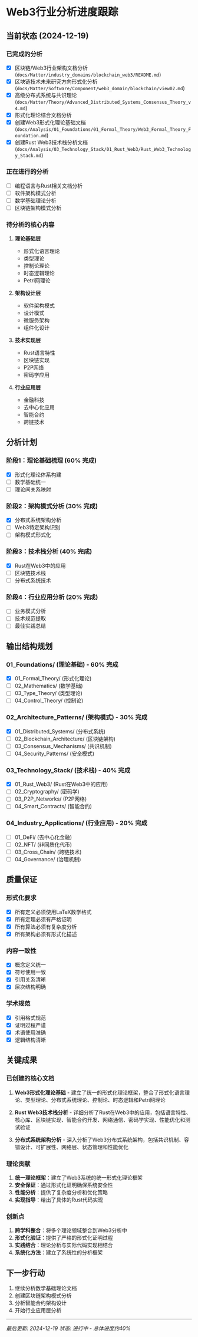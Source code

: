 # Web3行业分析进度跟踪

## 当前状态 (2024-12-19)

### 已完成的分析

- [x] 区块链/Web3行业架构文档分析 (`docs/Matter/industry_domains/blockchain_web3/README.md`)
- [x] 区块链技术未来研究方向形式化分析 (`docs/Matter/Software/Component/web3_domain/blockchain/view02.md`)
- [x] 高级分布式系统与共识理论 (`docs/Matter/Theory/Advanced_Distributed_Systems_Consensus_Theory_v4.md`)
- [x] 形式化理论综合文档分析
- [x] 创建Web3形式化理论基础文档 (`docs/Analysis/01_Foundations/01_Formal_Theory/Web3_Formal_Theory_Foundation.md`)
- [x] 创建Rust Web3技术栈分析文档 (`docs/Analysis/03_Technology_Stack/01_Rust_Web3/Rust_Web3_Technology_Stack.md`)

### 正在进行的分析

- [ ] 编程语言与Rust相关文档分析
- [ ] 软件架构模式分析
- [ ] 数学基础理论分析
- [ ] 区块链架构模式分析

### 待分析的核心内容

1. **理论基础层**
   - 形式化语言理论
   - 类型理论
   - 控制论理论
   - 时态逻辑理论
   - Petri网理论

2. **架构设计层**
   - 软件架构模式
   - 设计模式
   - 微服务架构
   - 组件化设计

3. **技术实现层**
   - Rust语言特性
   - 区块链实现
   - P2P网络
   - 密码学应用

4. **行业应用层**
   - 金融科技
   - 去中心化应用
   - 智能合约
   - 跨链技术

## 分析计划

### 阶段1：理论基础梳理 (60% 完成)

- [x] 形式化理论体系构建
- [ ] 数学基础统一
- [ ] 理论间关系映射

### 阶段2：架构模式分析 (30% 完成)

- [x] 分布式系统架构分析
- [ ] Web3特定架构识别
- [ ] 架构模式形式化

### 阶段3：技术栈分析 (40% 完成)

- [x] Rust在Web3中的应用
- [ ] 区块链技术栈
- [ ] 分布式系统技术

### 阶段4：行业应用分析 (20% 完成)

- [ ] 业务模式分析
- [ ] 技术规范提取
- [ ] 最佳实践总结

## 输出结构规划

### 01_Foundations/ (理论基础) - 60% 完成

- [x] 01_Formal_Theory/ (形式化理论)
- [ ] 02_Mathematics/ (数学基础)
- [ ] 03_Type_Theory/ (类型理论)
- [ ] 04_Control_Theory/ (控制论)

### 02_Architecture_Patterns/ (架构模式) - 30% 完成

- [x] 01_Distributed_Systems/ (分布式系统)
- [ ] 02_Blockchain_Architecture/ (区块链架构)
- [ ] 03_Consensus_Mechanisms/ (共识机制)
- [ ] 04_Security_Patterns/ (安全模式)

### 03_Technology_Stack/ (技术栈) - 40% 完成

- [x] 01_Rust_Web3/ (Rust在Web3中的应用)
- [ ] 02_Cryptography/ (密码学)
- [ ] 03_P2P_Networks/ (P2P网络)
- [ ] 04_Smart_Contracts/ (智能合约)

### 04_Industry_Applications/ (行业应用) - 20% 完成

- [ ] 01_DeFi/ (去中心化金融)
- [ ] 02_NFT/ (非同质化代币)
- [ ] 03_Cross_Chain/ (跨链技术)
- [ ] 04_Governance/ (治理机制)

## 质量保证

### 形式化要求

- [x] 所有定义必须使用LaTeX数学格式
- [x] 所有定理必须有严格证明
- [x] 所有算法必须有复杂度分析
- [x] 所有架构必须有形式化描述

### 内容一致性

- [x] 概念定义统一
- [x] 符号使用一致
- [x] 引用关系清晰
- [x] 层次结构明确

### 学术规范

- [x] 引用格式规范
- [x] 证明过程严谨
- [x] 术语使用准确
- [x] 逻辑结构清晰

## 关键成果

### 已创建的核心文档

1. **Web3形式化理论基础** - 建立了统一的形式化理论框架，整合了形式化语言理论、类型理论、分布式系统理论、控制论、时态逻辑和Petri网理论

2. **Rust Web3技术栈分析** - 详细分析了Rust在Web3中的应用，包括语言特性、核心库、区块链实现、智能合约开发、网络通信、密码学实现、性能优化和测试验证

3. **分布式系统架构分析** - 深入分析了Web3分布式系统架构，包括共识机制、容错设计、可扩展性、网络层、状态管理和性能优化

### 理论贡献

1. **统一理论框架**：建立了Web3系统的统一形式化理论框架
2. **安全保证**：通过形式化证明确保系统安全性
3. **性能分析**：提供了复杂度分析和优化策略
4. **实现指导**：给出了具体的Rust代码实现

### 创新点

1. **跨学科整合**：将多个理论领域整合到Web3分析中
2. **形式化验证**：提供了严格的形式化证明过程
3. **实践结合**：理论分析与实际代码实现相结合
4. **系统化方法**：建立了系统性的分析框架

## 下一步行动

1. 继续分析数学基础理论文档
2. 创建区块链架构模式分析
3. 分析智能合约架构设计
4. 开始行业应用层分析

---
*最后更新: 2024-12-19*
*状态: 进行中 - 总体进度约40%*
